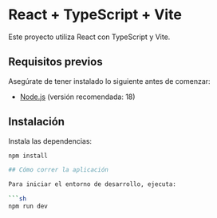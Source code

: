 # React + TypeScript + Vite

Este proyecto utiliza React con TypeScript y Vite.

## Requisitos previos

Asegúrate de tener instalado lo siguiente antes de comenzar:

- [Node.js](https://nodejs.org/) (versión recomendada: 18)

## Instalación

Instala las dependencias:

```sh
npm install

## Cómo correr la aplicación

Para iniciar el entorno de desarrollo, ejecuta:

```sh
npm run dev
